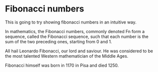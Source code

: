 # Fibonacci numbers
This is going to try showing fibonacci numbers in an intuitive way.

In mathematics, the Fibonacci numbers, commonly denoted Fn form a sequence, called the Fibonacci sequence, such that each number is the sum of the two preceding ones, starting from 0 and 1.


All hail Leonardo Fibonacci, our lord and saviour. He was considered to be the most talented Western mathematician of the Middle Ages.

Fibonacci himself was born in 1170 in Pisa and died 1250. 